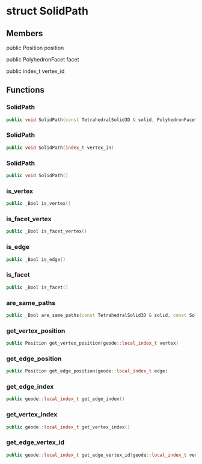 # struct SolidPath


## Members

public Position position

public PolyhedronFacet facet

public index_t vertex_id



## Functions

### SolidPath

```cpp
public void SolidPath(const TetrahedralSolid3D & solid, PolyhedronFacet facet_in, Position position_in)
```


### SolidPath

```cpp
public void SolidPath(index_t vertex_in)
```


### SolidPath

```cpp
public void SolidPath()
```


### is_vertex

```cpp
public _Bool is_vertex()
```


### is_facet_vertex

```cpp
public _Bool is_facet_vertex()
```


### is_edge

```cpp
public _Bool is_edge()
```


### is_facet

```cpp
public _Bool is_facet()
```


### are_same_paths

```cpp
public _Bool are_same_paths(const TetrahedralSolid3D & solid, const SolidPath & other)
```


### get_vertex_position

```cpp
public Position get_vertex_position(geode::local_index_t vertex)
```


### get_edge_position

```cpp
public Position get_edge_position(geode::local_index_t edge)
```


### get_edge_index

```cpp
public geode::local_index_t get_edge_index()
```


### get_vertex_index

```cpp
public geode::local_index_t get_vertex_index()
```


### get_edge_vertex_id

```cpp
public geode::local_index_t get_edge_vertex_id(geode::local_index_t vertex)
```




